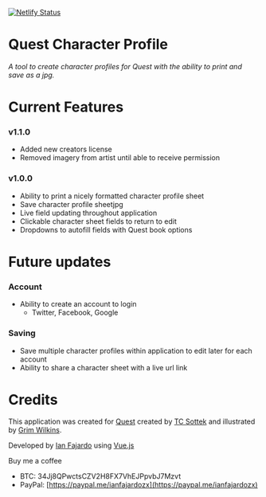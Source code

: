 [![Netlify Status](https://api.netlify.com/api/v1/badges/84fb52a8-9a5f-424b-af78-42f97c5d4e7f/deploy-status)](https://app.netlify.com/sites/quest-character-profile/deploys)

# Quest Character Profile

*A tool to create character profiles for Quest with the ability to print and save as a jpg.*

# Current Features

### v1.1.0
* Added new creators license
* Removed imagery from artist until able to receive permission

### v1.0.0
* Ability to print a nicely formatted character profile sheet 
* Save character profile sheetjpg
* Live field updating throughout application
* Clickable character sheet fields to return to edit 
* Dropdowns to autofill fields with Quest book options

# Future updates

### Account
* Ability to create an account to login 
  * Twitter, Facebook, Google

### Saving
* Save multiple character profiles within application to edit later for each account
* Ability to share a character sheet with a live url link

# Credits

This application was created for [Quest](https://www.adventure.game/) created by [TC Sottek](https://twitter.com/chillmage) and illustrated by [Grim Wilkins](https://twitter.com/grimwilkins).

Developed by [Ian Fajardo](https://twitter.com/ianfajardozx) using [Vue.js](https://vuejs.org/)

Buy me a coffee
* BTC: 34Jj8QPwctsCZV2H8FX7VhEJPpvbJ7Mzvt
* PayPal: [https://paypal.me/ianfajardozx](https://paypal.me/ianfajardozx)